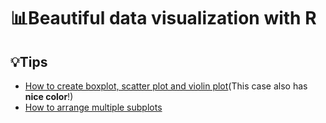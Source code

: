 # 📊Beautiful data visualization with R

## 💡Tips
 - [How to create boxplot, scatter plot and violin plot](https://zhuanlan.zhihu.com/p/509849822)(This case also has **nice color**!)
 - [How to arrange multiple subplots](https://www.cnblogs.com/ml-JoJo/p/16630087.html)
